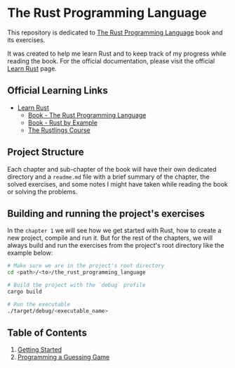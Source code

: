 # The Rust Programming Language

This repository is dedicated to [The Rust Programming Language](https://doc.rust-lang.org/book/) book and its exercises.

It was created to help me learn Rust and to keep track of my progress while reading the book. For the official documentation, please visit the official [Learn Rust](https://www.rust-lang.org/learn) page.

## Official Learning Links
- [Learn Rust](https://www.rust-lang.org/learn)
    - [Book - The Rust Programming Language](https://doc.rust-lang.org/book/)
    - [Book - Rust by Example](https://doc.rust-lang.org/rust-by-example/)
    - [The Rustlings Course](https://github.com/rust-lang/rustlings/)

## Project Structure

Each chapter and sub-chapter of the book will have their own dedicated directory and a `readme.md` file with a brief summary of the chapter, the solved exercises, and some notes I might have taken while reading the book or solving the problems.

## Building and running the project's exercises

In the `chapter 1` we will see how we get started with Rust, how to create a new project, compile and run it. But for the rest of the chapters, we will always build and run the exercises from the project's root directory like the example below:

```bash
# Make sure we are in the project's root directory
cd <path>/<to>/the_rust_programming_language

# Build the project with the `debug` profile
cargo build

# Run the executable
./target/debug/<executable_name>
```

## Table of Contents

1. [Getting Started](./chapters/01_getting_started/readme.md)
2. [Programming a Guessing Game](./chapters/02_programming_a_guessing_game/readme.md)
